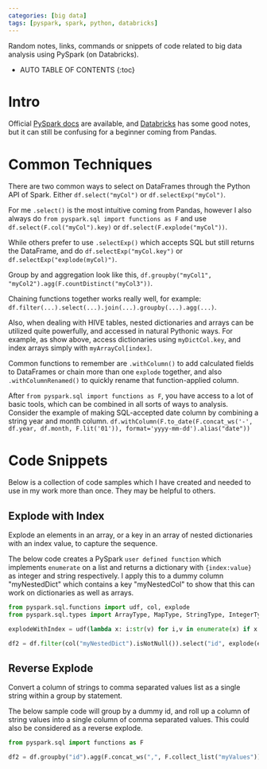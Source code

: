 ```yaml
---
categories: [big data]
tags: [pyspark, spark, python, databricks]
---
```


Random notes, links, commands or snippets of code related to big data analysis using PySpark (on Databricks).

<!-- excerpt separator -->

* AUTO TABLE OF CONTENTS
{:toc}

# Intro

Official [PySpark docs](https://spark.apache.org/docs/latest/api/python/index.html) are available, and [Databricks](https://docs.databricks.com/) has some good notes, but it can still be confusing for a beginner coming from Pandas.  

# Common Techniques

There are two common ways to select on DataFrames through the Python API of Spark. Either `df.select("myCol")` or `df.selectExp("myCol")`.  

For me `.select()` is the most intuitive coming from Pandas, however I also always do `from pyspark.sql import functions as F` and use `df.select(F.col("myCol").key)` or `df.select(F.explode("myCol"))`.  

While others prefer to use `.selectExp()` which accepts SQL but still returns the DataFrame, and do `df.selectExp("myCol.key")` or `df.selectExp("explode(myCol)")`.  

Group by and aggregation look like this, `df.groupby("myCol1", "myCol2").agg(F.countDistinct("myCol3"))`.  

Chaining functions together works really well, for example: `df.filter(...).select(...).join(...).groupby(...).agg(...)`.  

Also, when dealing with HIVE tables, nested dictionaries and arrays can be utilized quite powerfully, and accessed in natural Pythonic ways. For example, as show above, access dictionaries using `myDictCol.key`, and index arrays simply with `myArrayCol[index]`.  

Common functions to remember are `.withColumn()` to add calculated fields to DataFrames or chain more than one `explode` together, and also `.withColumnRenamed()` to quickly rename that function-applied column.  

After `from pyspark.sql import functions as F`, you have access to a lot of basic tools, which can be combined in all sorts of ways to analysis. Consider the example of making SQL-accepted date column by combining a string year and month column. `df.withColumn(F.to_date(F.concat_ws('-', df.year, df.month, F.lit('01')), format='yyyy-mm-dd').alias("date"))`  

# Code Snippets

Below is a collection of code samples which I have created and needed to use in my work more than once. They may be helpful to others.  

## Explode with Index

Explode an elements in an array, or a key in an array of nested dictionaries with an index value, to capture the sequence.  

The below code creates a PySpark `user defined function` which implements `enumerate` on a list and returns a dictionary with `{index:value}` as integer and string respectively. I apply this to a dummy column "myNestedDict" which contains a key "myNestedCol" to show that this can work on dictionaries as well as arrays.  

```python
from pyspark.sql.functions import udf, col, explode
from pyspark.sql.types import ArrayType, MapType, StringType, IntegerType

explodeWithIndex = udf(lambda x: i:str(v) for i,v in enumerate(x) if x is not None, MapType(IntegerType(),StringType()))

df2 = df.filter(col("myNestedDict").isNotNull()).select("id", explode(explodeWithIndex("myNestedDict").myNestedCol))
```

## Reverse Explode

Convert a column of strings to comma separated values list as a single string within a group by statement.  

The below sample code will group by a dummy id, and roll up a column of string values into a single column of comma separated values. This could also be considered as a reverse explode.  

```python
from pyspark.sql import functions as F

df2 = df.groupby("id").agg(F.concat_ws(",", F.collect_list("myValues"))).withColumnRenamed("concat_ws(,, collect_list(myValues))", "myCSV")
```
